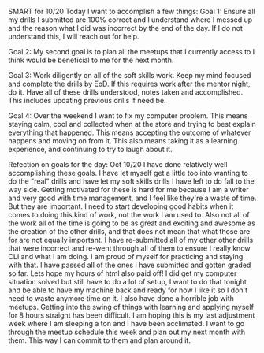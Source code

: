 SMART for 10/20  Today I want to accomplish a few things:
Goal 1: Ensure all my drills I submitted are 100% correct and I understand where I messed up and the reason what I did was incorrect by the end of the day. If I do not understand this, I will reach out for help.

Goal 2: My second goal is to plan all the meetups that I currently access to I think would be beneficial to me for the next month.

Goal 3: Work diligently on all of the soft skills work. Keep my mind focused and complete the drills by EoD. If this requires work after the mentor night, do it. Have all of these drills understood, notes taken and accomplished. This includes updating previous drills if need be.

Goal 4: Over the weekend I want to fix my computer problem. This means staying calm, cool and collected when at the store and trying to best explain everything that happened. This means accepting the outcome of whatever happens and moving on from it. This also means taking it as a learning experience, and continuing to try to laugh about it.

Refection on goals for the day: Oct 10/20
I have done relatively well accomplishing these goals. I have let myself get a little too into wanting to do the "real" drills and have let my soft skills drills I have left to do fall to the way side. Getting motivated for these is hard for me because I am a writer and very good with time management, and I feel like they're a waste of time. But they are important. I need to start developing good habits when it comes to doing this kind of work, not the work I am used to. Also not all of the work all of the time is going to be as great and exciting and awesome as the creation of the other drills, and that does not mean that what those are for are not equally important.
I have re-submitted all of my other other drills that were incorrect and re-went through all of them to ensure I really know CLI and what I am doing. I am proud of myself for practicing and staying with that. I have passed all of the ones I have submitted and gotten graded so far. Lets hope my hours of html also paid off!
I did get my computer situation solved but still have to do a lot of setup, I want to do that tonight and be able to have my machine back and ready for how I like it so I don't need to waste anymore time on it.
I also have done a horrible job with meetups. Getting into the swing of things with learning and applying myself for 8 hours straight has been difficult. I am hoping this is my last adjustment week where I am sleeping a ton and I have been acclimated. I want to go through the meetup schedule this week and plan out my next month with them. This way I can commit to them and plan around it.
